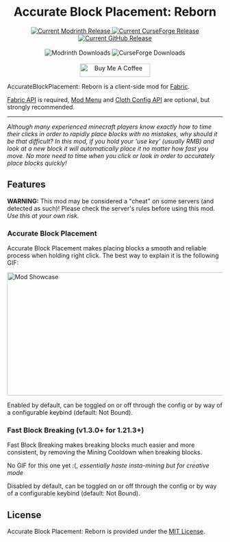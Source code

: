 <h1 align="center">Accurate Block Placement: Reborn</h1>

<p align="center">
<a href="https://modrinth.com/mod/accurate-block-placement-reborn">
<img alt="Current Modrinth Release" src="https://img.shields.io/modrinth/v/kzwxhsjp?style=for-the-badge&logo=modrinth"/>
</a>
<a href="https://www.curseforge.com/minecraft/mc-mods/accurate-block-placement-reborn">
<img alt="Current CurseForge Release" src="https://img.shields.io/curseforge/v/886719?style=for-the-badge&logo=curseforge"/>
</a>
<a href="https://github.com/KadTheHunter/AccurateBlockPlacement-Reborn/releases">
<img alt="Current GitHub Release" src="https://img.shields.io/github/v/release/KadTheHunter/AccurateBlockPlacement-Reborn?label=VERSION&style=for-the-badge&logo=github"/>
</a>
<br/><br/>
<a>
<img alt="Modrinth Downloads" src="https://img.shields.io/modrinth/dt/kzwxhsjp?style=for-the-badge&logo=modrinth"/>
</a>
<a>
<img alt="CurseForge Downloads" src="https://img.shields.io/curseforge/dt/886719?style=for-the-badge&logo=curseforge"/>
</a>
<br/><br/>
<a href="https://www.buymeacoffee.com/roniemartinez" target="_blank">
<img src="https://cdn.buymeacoffee.com/buttons/default-orange.png" alt="Buy Me A Coffee" height="31" width="164">
</a>
</p>

AccurateBlockPlacement: Reborn is a client-side mod for [Fabric](https://fabricmc.net).

[Fabric API](https://modrinth.com/mod/fabric-api) is required, [Mod Menu](https://modrinth.com/mod/modmenu) and [Cloth Config API](https://modrinth.com/mod/cloth-config) are optional, but strongly recommended.

---

*Although many experienced minecraft players know exactly how to time their clicks in order to rapidly place blocks with no mistakes, why should it be that difficult? In this mod, if you hold your 'use key' (usually RMB) and look at a new block it will automatically place it no matter how fast you move. No more need to time when you click or look in order to accurately place blocks quickly!*

## Features
**WARNING:** This mod may be considered a "cheat" on some servers (and detected as such)! Please check the server's rules before using this mod. _Use this at your own risk._

### Accurate Block Placement
Accurate Block Placement makes placing blocks a smooth and reliable process when holding right click. The best way to explain it is the following GIF:

<img alt="Mod Showcase" src="https://cdn-raw.modrinth.com/data/kzwxhsjp/images/94a4de623aca8c5afdc07edca76ed663127d93b2.gif" width="512" height="288" />

Enabled by default, can be toggled on or off through the config or by way of a configurable keybind (default: Not Bound).

### Fast Block Breaking (v1.3.0+ for 1.21.3+)
Fast Block Breaking makes breaking blocks much easier and more consistent, by removing the Mining Cooldown when breaking blocks.

No GIF for this one yet :(, _essentially haste insta-mining but for creative mode_

Disabled by default, can be toggled on or off through the config or by way of a configurable keybind (default: Not Bound).

## License
Accurate Block Placement: Reborn is provided under the [MIT License](https://github.com/hschwar/AccurateBlockPlacement-Reborn/blob/main/LICENSE).
